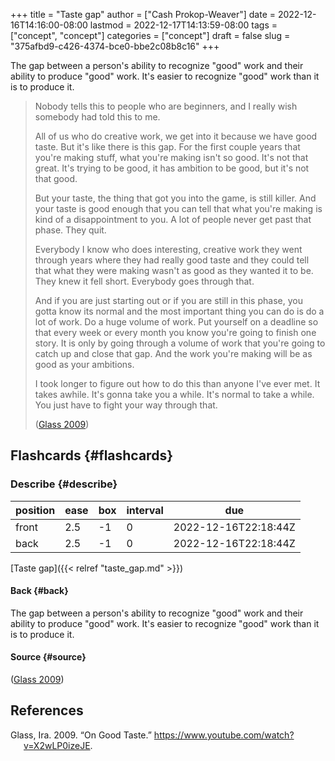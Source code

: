 +++
title = "Taste gap"
author = ["Cash Prokop-Weaver"]
date = 2022-12-16T14:16:00-08:00
lastmod = 2022-12-17T14:13:59-08:00
tags = ["concept", "concept"]
categories = ["concept"]
draft = false
slug = "375afbd9-c426-4374-bce0-bbe2c08b8c16"
+++

The gap between a person's ability to recognize "good" work and their ability to produce "good" work. It's easier to recognize "good" work than it is to produce it.

> Nobody tells this to people who are beginners, and I really wish somebody had told this to me.
>
> All of us who do creative work, we get into it because we have good taste. But it's like there is this gap. For the first couple years that you're making stuff, what you're making isn't so good. It's not that great. It's trying to be good, it has ambition to be good, but it's not that good.
>
> But your taste, the thing that got you into the game, is still killer. And your taste is good enough that you can tell that what you're making is kind of a disappointment to you. A lot of people never get past that phase. They quit.
>
> Everybody I know who does interesting, creative work they went through years where they had really good taste and they could tell that what they were making wasn't as good as they wanted it to be. They knew it fell short. Everybody goes through that.
>
> And if you are just starting out or if you are still in this phase, you gotta know its normal and the most important thing you can do is do a lot of work. Do a huge volume of work. Put yourself on a deadline so that every week or every month you know you're going to finish one story. It is only by going through a volume of work that you're going to catch up and close that gap. And the work you're making will be as good as your ambitions.
>
> I took longer to figure out how to do this than anyone I've ever met. It takes awhile. It's gonna take you a while. It's normal to take a while. You just have to fight your way through that.
>
> (<a href="#citeproc_bib_item_1">Glass 2009</a>)


## Flashcards {#flashcards}


### Describe {#describe}

| position | ease | box | interval | due                  |
|----------|------|-----|----------|----------------------|
| front    | 2.5  | -1  | 0        | 2022-12-16T22:18:44Z |
| back     | 2.5  | -1  | 0        | 2022-12-16T22:18:44Z |

[Taste gap]({{< relref "taste_gap.md" >}})


#### Back {#back}

The gap between a person's ability to recognize "good" work and their ability to produce "good" work. It's easier to recognize "good" work than it is to produce it.


#### Source {#source}

(<a href="#citeproc_bib_item_1">Glass 2009</a>)

## References

<style>.csl-entry{text-indent: -1.5em; margin-left: 1.5em;}</style><div class="csl-bib-body">
  <div class="csl-entry"><a id="citeproc_bib_item_1"></a>Glass, Ira. 2009. “On Good Taste.” <a href="https://www.youtube.com/watch?v=X2wLP0izeJE">https://www.youtube.com/watch?v=X2wLP0izeJE</a>.</div>
</div>
